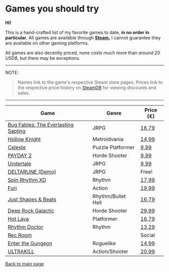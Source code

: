 # Games you should try
**Hi!**

This is a hand-crafted list of my favorite games to date, **in no order in particular.** All games are available through **[Steam.](https://store.steampowered.com/)** I cannot guarantee they are available on other gaming platforms.

All games are also decently priced, none costs much more than *around 20 USD$*, but there may be exceptions.

---
NOTE:

> Names link to the game's respective Steam store pages. Prices link to the respective price history on [SteamDB](https://steamdb.info/) for viewing discounts and sales.

---
| Game     | Genre    | Price (€)
|----------|----------|----------|
|[Bug Fables: The Everlasting Sapling](https://store.steampowered.com/app/1082710/Bug_Fables_The_Everlasting_Sapling/)| JRPG                | [16,79](https://steamdb.info/app/1082710/)|
|[Hollow Knight](https://store.steampowered.com/app/367520/Hollow_Knight/)                                            | Metroidvania        | [14,99](https://steamdb.info/app/367520/)|
|[Celeste](https://store.steampowered.com/app/504230/Celeste/)                                                        | Puzzle Platformer   | [9,99](https://steamdb.info/app/504230/)|
|[PAYDAY 2](https://store.steampowered.com/app/218620/PAYDAY_2/)                                                      | Horde Shooter       | [9,99](https://steamdb.info/app/218620/)|
|[Undertale](https://store.steampowered.com/app/391540/Undertale/)                                                    | JRPG                | [9,99](https://steamdb.info/app/391540/)|
|[DELTARUNE (Demo)](https://store.steampowered.com/app/1671210/DELTARUNE/)                                            | JRPG                | Free!|
|[Spin Rhythm XD](https://store.steampowered.com/app/1058830/Spin_Rhythm_XD/)                                         | Rhythm              | [17,99](https://steamdb.info/app/1058830/)|
|[Furi](https://store.steampowered.com/app/423230/Furi/)                                                              | Action              | [19,99](https://steamdb.info/app/423230/)|
|[Just Shapes & Beats](https://store.steampowered.com/app/531510/Just_Shapes__Beats/)                                 | Rhythm/Bullet Hell  | [16,79](https://steamdb.info/app/531510/)|
|[Deep Rock Galactic](https://store.steampowered.com/app/548430/Deep_Rock_Galactic/)                                  | Horde Shooter       | [29,99](https://steamdb.info/app/548430/)|
|[Hot Lava](https://store.steampowered.com/app/382560/Hot_Lava/)                                                      | Platformer          | [16,79](https://steamdb.info/app/382560/)|
|[Rhythm Doctor](https://store.steampowered.com/app/774181/Rhythm_Doctor/)                                            | Rhythm              | [13,29](https://steamdb.info/app/774181/)|
|[Rec Room](https://store.steampowered.com/app/471710/Rec_Room/)|                                                      | Social              | Free!
|[Enter the Gungeon](https://store.steampowered.com/app/311690/Enter_the_Gungeon/)                                    | Roguelike           | [14,99](https://steamdb.info/app/311690/)|
|[ULTRAKILL](https://store.steampowered.com/app/1229490/ULTRAKILL/)                                                   | Action/Shooter      | [20,99](https://steamdb.info/app/1229490/)|

[Back to main page](/index.md)
